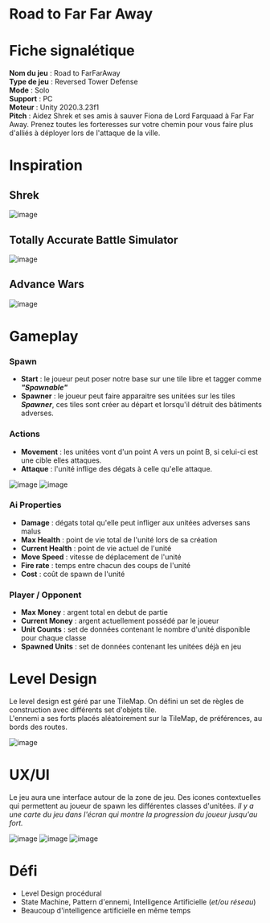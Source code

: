 # Road to Far Far Away

# Fiche signalétique

__Nom du jeu__ : Road to FarFarAway <br>
__Type de jeu__ : Reversed Tower Defense <br>
__Mode__ : Solo <br>
__Support__ : PC <br>
__Moteur__ : Unity 2020.3.23f1 <br>
__Pitch__ : Aidez Shrek et ses amis à sauver Fiona de Lord Farquaad à Far Far Away. Prenez toutes les forteresses sur votre chemin pour vous faire plus d'alliés à déployer lors de l'attaque de la ville.<br>

# Inspiration 

## Shrek
![image](images/shrek.gif)

## Totally Accurate Battle Simulator
![image](images/tabs.gif)

## Advance Wars
![image](images/advance_wars.gif)

# Gameplay

### Spawn

* __Start__ : le joueur peut poser notre base sur une tile libre et tagger comme *__"Spawnable"__* 
* __Spawner__ : le joueur peut faire apparaitre ses unitées sur les tiles *__Spawner__*, ces tiles sont créer au départ et lorsqu'il détruit des bâtiments adverses.

### Actions

* __Movement__ : les unitées vont d'un point A vers un point B, si celui-ci est une cible elles attaques.
* __Attaque__ : l'unité inflige des dégats à celle qu'elle attaque.

![image](images/advance_wars_movement.gif)
![image](images/creep_lol_attack.gif)

### Ai Properties

* __Damage__ : dégats total qu'elle peut infliger aux unitées adverses sans malus
* __Max Health__ : point de vie total de l'unité lors de sa création
* __Current Health__ : point de vie actuel de l'unité
* __Move Speed__ : vitesse de déplacement de l'unité
* __Fire rate__ : temps entre chacun des coups de l'unité
* __Cost__ : coût de spawn de l'unité

### Player / Opponent

* __Max Money__ : argent total en debut de partie
* __Current Money__ : argent actuellement possédé par le joueur
* __Unit Counts__ : set de données contenant le nombre d'unité disponible pour chaque classe
* __Spawned Units__ : set de données contenant les unitées déjà en jeu

# Level Design

Le level design est géré par une TileMap. On défini un set de règles de construction avec différents set d'objets tile. <br> 
L'ennemi a ses forts placés aléatoirement sur la TileMap, de préférences, au bords des routes.

![image](images/3D_tilemap.jpg)

# UX/UI

Le jeu aura une interface autour de la zone de jeu.
Des icones contextuelles qui permettent au joueur de spawn les différentes classes d'unitées.
*Il y a une carte du jeu dans l'écran qui montre la progression du joueur jusqu'au fort.*

![image](images/age-of-empires-4-abbasid-gameplay-02.webp)
![image](images/city_skylines_ui.webp)
![image](images/tabs_ui.jpg)


# Défi

* Level Design procédural
* State Machine, Pattern d'ennemi, Intelligence Artificielle (*et/ou réseau*)
* Beaucoup d'intelligence artificielle en même temps